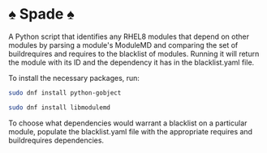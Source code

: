 # :spades: Spade :spades:

A Python script that identifies any RHEL8 modules that depend on other modules by parsing a module's ModuleMD and comparing the set of buildrequires and requires to the blacklist of modules.  Running it will return the module with its ID and the dependency it has in the blacklist.yaml file.

To install the necessary packages, run:
```bash
sudo dnf install python-gobject

sudo dnf install libmodulemd
```

To choose what dependencies would warrant a blacklist on a particular module, populate the blacklist.yaml file with the appropriate requires and buildrequires dependencies.

